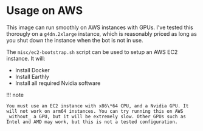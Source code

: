 # Usage on AWS

This image can run smoothly on AWS instances with GPUs. I've tested this thorougly on a `g4dn.2xlarge` instance, which is reasonably priced as long as you shut down the instance when the bot is not in use.

The `misc/ec2-bootstrap.sh` script can be used to setup an AWS EC2 instance. It will:

- Install Docker
- Install Earthly
- Install all required Nvidia software

!!! note

    You must use an EC2 instance with x86\*64 CPU, and a Nvidia GPU. It will not work on arm64 instances. You can try running this on AWS _without_ a GPU, but it will be extremely slow. Other GPUs such as Intel and AMD may work, but this is not a tested configuration.
